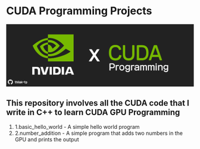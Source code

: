 # CUDA Programming Projects
![screenshot](Resources/repo_banner.png)

## This repository involves all the CUDA code that I write in C++ to learn CUDA GPU Programming

1. 1.basic_hello_world - A simple hello world program
2. 2.number_addition   - A simple program that adds two numbers in the GPU and prints the output
